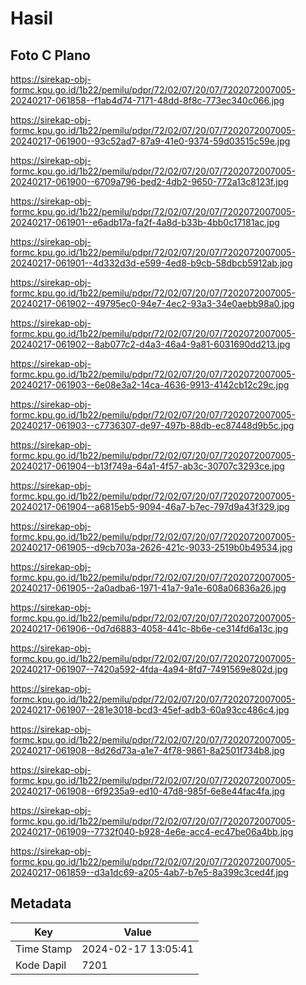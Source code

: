 # Hasil

## Foto C Plano

https://sirekap-obj-formc.kpu.go.id/1b22/pemilu/pdpr/72/02/07/20/07/7202072007005-20240217-061858--f1ab4d74-7171-48dd-8f8c-773ec340c066.jpg

https://sirekap-obj-formc.kpu.go.id/1b22/pemilu/pdpr/72/02/07/20/07/7202072007005-20240217-061900--93c52ad7-87a9-41e0-9374-59d03515c59e.jpg

https://sirekap-obj-formc.kpu.go.id/1b22/pemilu/pdpr/72/02/07/20/07/7202072007005-20240217-061900--6709a796-bed2-4db2-9650-772a13c8123f.jpg

https://sirekap-obj-formc.kpu.go.id/1b22/pemilu/pdpr/72/02/07/20/07/7202072007005-20240217-061901--e6adb17a-fa2f-4a8d-b33b-4bb0c17181ac.jpg

https://sirekap-obj-formc.kpu.go.id/1b22/pemilu/pdpr/72/02/07/20/07/7202072007005-20240217-061901--4d332d3d-e599-4ed8-b9cb-58dbcb5912ab.jpg

https://sirekap-obj-formc.kpu.go.id/1b22/pemilu/pdpr/72/02/07/20/07/7202072007005-20240217-061902--49795ec0-94e7-4ec2-93a3-34e0aebb98a0.jpg

https://sirekap-obj-formc.kpu.go.id/1b22/pemilu/pdpr/72/02/07/20/07/7202072007005-20240217-061902--8ab077c2-d4a3-46a4-9a81-6031690dd213.jpg

https://sirekap-obj-formc.kpu.go.id/1b22/pemilu/pdpr/72/02/07/20/07/7202072007005-20240217-061903--6e08e3a2-14ca-4636-9913-4142cb12c29c.jpg

https://sirekap-obj-formc.kpu.go.id/1b22/pemilu/pdpr/72/02/07/20/07/7202072007005-20240217-061903--c7736307-de97-497b-88db-ec87448d9b5c.jpg

https://sirekap-obj-formc.kpu.go.id/1b22/pemilu/pdpr/72/02/07/20/07/7202072007005-20240217-061904--b13f749a-64a1-4f57-ab3c-30707c3293ce.jpg

https://sirekap-obj-formc.kpu.go.id/1b22/pemilu/pdpr/72/02/07/20/07/7202072007005-20240217-061904--a6815eb5-9094-46a7-b7ec-797d9a43f329.jpg

https://sirekap-obj-formc.kpu.go.id/1b22/pemilu/pdpr/72/02/07/20/07/7202072007005-20240217-061905--d9cb703a-2626-421c-9033-2519b0b49534.jpg

https://sirekap-obj-formc.kpu.go.id/1b22/pemilu/pdpr/72/02/07/20/07/7202072007005-20240217-061905--2a0adba6-1971-41a7-9a1e-608a06836a26.jpg

https://sirekap-obj-formc.kpu.go.id/1b22/pemilu/pdpr/72/02/07/20/07/7202072007005-20240217-061906--0d7d6883-4058-441c-8b6e-ce314fd6a13c.jpg

https://sirekap-obj-formc.kpu.go.id/1b22/pemilu/pdpr/72/02/07/20/07/7202072007005-20240217-061907--7420a592-4fda-4a94-8fd7-7491569e802d.jpg

https://sirekap-obj-formc.kpu.go.id/1b22/pemilu/pdpr/72/02/07/20/07/7202072007005-20240217-061907--281e3018-bcd3-45ef-adb3-60a93cc486c4.jpg

https://sirekap-obj-formc.kpu.go.id/1b22/pemilu/pdpr/72/02/07/20/07/7202072007005-20240217-061908--8d26d73a-a1e7-4f78-9861-8a2501f734b8.jpg

https://sirekap-obj-formc.kpu.go.id/1b22/pemilu/pdpr/72/02/07/20/07/7202072007005-20240217-061908--6f9235a9-ed10-47d8-985f-6e8e44fac4fa.jpg

https://sirekap-obj-formc.kpu.go.id/1b22/pemilu/pdpr/72/02/07/20/07/7202072007005-20240217-061909--7732f040-b928-4e6e-acc4-ec47be06a4bb.jpg

https://sirekap-obj-formc.kpu.go.id/1b22/pemilu/pdpr/72/02/07/20/07/7202072007005-20240217-061859--d3a1dc69-a205-4ab7-b7e5-8a399c3ced4f.jpg


## Metadata

| Key        | Value               |
| ---------- | ------------------- |
| Time Stamp | 2024-02-17 13:05:41 |
| Kode Dapil | 7201                |



